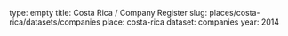 type: empty
title: Costa Rica / Company Register
slug: places/costa-rica/datasets/companies
place: costa-rica
dataset: companies
year: 2014

